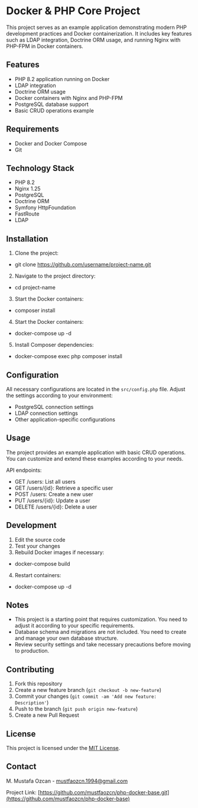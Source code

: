 # Docker & PHP Core Project

This project serves as an example application demonstrating modern PHP development practices and Docker containerization. It includes key features such as LDAP integration, Doctrine ORM usage, and running Nginx with PHP-FPM in Docker containers.

## Features

- PHP 8.2 application running on Docker
- LDAP integration
- Doctrine ORM usage
- Docker containers with Nginx and PHP-FPM
- PostgreSQL database support
- Basic CRUD operations example

## Requirements

- Docker and Docker Compose
- Git

## Technology Stack

- PHP 8.2
- Nginx 1.25
- PostgreSQL
- Doctrine ORM
- Symfony HttpFoundation
- FastRoute
- LDAP

## Installation

1. Clone the project:
- git clone https://github.com/username/project-name.git
2. Navigate to the project directory:
- cd project-name
3. Start the Docker containers:
- composer install
4. Start the Docker containers:
- docker-compose up -d
5. Install Composer dependencies:
- docker-compose exec php composer install

## Configuration

All necessary configurations are located in the `src/config.php` file. Adjust the settings according to your environment:

- PostgreSQL connection settings
- LDAP connection settings
- Other application-specific configurations

## Usage

The project provides an example application with basic CRUD operations. You can customize and extend these examples according to your needs.

API endpoints:

- GET /users: List all users
- GET /users/{id}: Retrieve a specific user
- POST /users: Create a new user
- PUT /users/{id}: Update a user
- DELETE /users/{id}: Delete a user

## Development

1. Edit the source code
2. Test your changes
3. Rebuild Docker images if necessary:
- docker-compose build
4. Restart containers:
- docker-compose up -d

## Notes

- This project is a starting point that requires customization. You need to adjust it according to your specific requirements.
- Database schema and migrations are not included. You need to create and manage your own database structure.
- Review security settings and take necessary precautions before moving to production.

## Contributing

1. Fork this repository
2. Create a new feature branch (`git checkout -b new-feature`)
3. Commit your changes (`git commit -am 'Add new feature: Description'`)
4. Push to the branch (`git push origin new-feature`)
5. Create a new Pull Request

## License

This project is licensed under the [MIT License](LICENSE).

## Contact

M. Mustafa Ozcan - [mustfaozcn.1994@gmail.com](mailto:mustfaozcn.1994@gmail.com)

Project Link: [https://github.com/mustfaozcn/php-docker-base.git](https://github.com/mustfaozcn/php-docker-base)